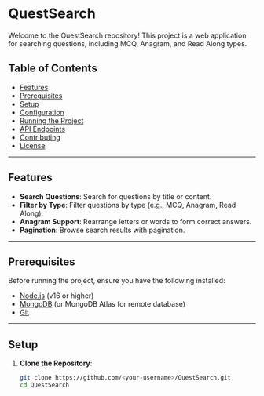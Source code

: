 # QuestSearch

Welcome to the QuestSearch repository! This project is a web application for searching questions, including MCQ, Anagram, and Read Along types.

## Table of Contents
- [Features](#features)
- [Prerequisites](#prerequisites)
- [Setup](#setup)
- [Configuration](#configuration)
- [Running the Project](#running-the-project)
- [API Endpoints](#api-endpoints)
- [Contributing](#contributing)
- [License](#license)

---

## Features
- **Search Questions**: Search for questions by title or content.
- **Filter by Type**: Filter questions by type (e.g., MCQ, Anagram, Read Along).
- **Anagram Support**: Rearrange letters or words to form correct answers.
- **Pagination**: Browse search results with pagination.

---

## Prerequisites
Before running the project, ensure you have the following installed:
- [Node.js](https://nodejs.org/) (v16 or higher)
- [MongoDB](https://www.mongodb.com/) (or MongoDB Atlas for remote database)
- [Git](https://git-scm.com/)

---

## Setup
1. **Clone the Repository**:
   ```bash
   git clone https://github.com/<your-username>/QuestSearch.git
   cd QuestSearch
